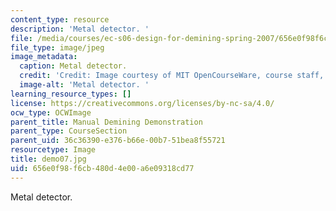 ```yaml
---
content_type: resource
description: 'Metal detector. '
file: /media/courses/ec-s06-design-for-demining-spring-2007/656e0f98f6cb480d4e00a6e09318cd77_demo07.jpg
file_type: image/jpeg
image_metadata:
  caption: Metal detector.
  credit: 'Credit: Image courtesy of MIT OpenCourseWare, course staff, and students.'
  image-alt: 'Metal detector. '
learning_resource_types: []
license: https://creativecommons.org/licenses/by-nc-sa/4.0/
ocw_type: OCWImage
parent_title: Manual Demining Demonstration
parent_type: CourseSection
parent_uid: 36c36390-e376-b66e-00b7-51bea8f55721
resourcetype: Image
title: demo07.jpg
uid: 656e0f98-f6cb-480d-4e00-a6e09318cd77
---
```

Metal detector. 